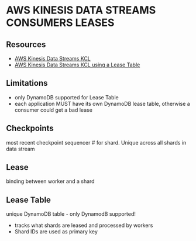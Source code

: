 # AWS KINESIS DATA STREAMS CONSUMERS LEASES

## Resources

- [AWS Kinesis Data Streams KCL](https://docs.aws.amazon.com/streams/latest/dev/shared-throughput-kcl-consumers.html)
- [AWS Kinesis Data Streams KCL using a Lease Table](https://docs.aws.amazon.com/streams/latest/dev/shared-throughput-kcl-consumers.html#shared-throughput-kcl-consumers-leasetable)

## Limitations

- only DynamoDB supported for Lease Table
- each application MUST have its own DynamoDB lease table, otherwise a consumer could get a bad lease

## Checkpoints

most recent checkpoint sequencer # for shard. Unique across all shards in data stream

## Lease

binding between worker and a shard

## Lease Table

unique DynamoDB table - only DynamodB supported!

- tracks what shards are leased and processed by workers
- Shard IDs are used as primary key
